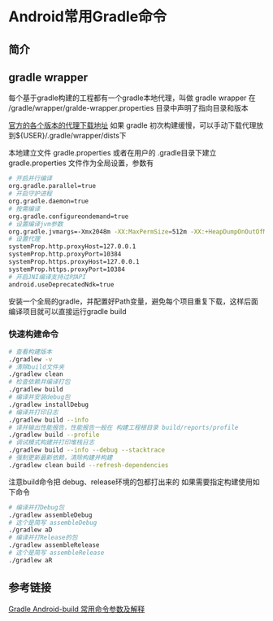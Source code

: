 # Android常用Gradle命令

## 简介

## gradle wrapper

每个基于gradle构建的工程都有一个gradle本地代理，叫做 gradle wrapper
在 /gradle/wrapper/gralde-wrapper.properties 目录中声明了指向目录和版本

[官方的各个版本的代理下载地址](https://services.gradle.org/distributions/)
如果 gradle 初次构建缓慢，可以手动下载代理放到${USER}/.gradle/wrapper/dists下

本地建立文件 gradle.properties 或者在用户的 .gradle目录下建立 gradle.properties 文件作为全局设置，参数有

```sh
# 开启并行编译
org.gradle.parallel=true
# 开启守护进程
org.gradle.daemon=true
# 按需编译
org.gradle.configureondemand=true
# 设置编译jvm参数
org.gradle.jvmargs=-Xmx2048m -XX:MaxPermSize=512m -XX:+HeapDumpOnOutOfMemoryError -Dfile.encoding=UTF-8
# 设置代理
systemProp.http.proxyHost=127.0.0.1
systemProp.http.proxyPort=10384
systemProp.https.proxyHost=127.0.0.1
systemProp.https.proxyPort=10384
# 开启JNI编译支持过时API
android.useDeprecatedNdk=true
```

安装一个全局的gradle，并配置好Path变量，避免每个项目重复下载，这样后面编译项目就可以直接运行gradle build

### 快速构建命令

```sh
# 查看构建版本
./gradlew -v
# 清除build文件夹
./gradlew clean
# 检查依赖并编译打包
./gradlew build
# 编译并安装debug包
./gradlew installDebug
# 编译并打印日志
./gradlew build --info
# 译并输出性能报告，性能报告一般在 构建工程根目录 build/reports/profile
./gradlew build --profile
# 调试模式构建并打印堆栈日志
./gradlew build --info --debug --stacktrace
# 强制更新最新依赖，清除构建并构建
./gradlew clean build --refresh-dependencies
```

注意build命令把 debug、release环境的包都打出来的
如果需要指定构建使用如下命令

```sh
# 编译并打Debug包
./gradlew assembleDebug
# 这个是简写 assembleDebug
./gradlew aD
# 编译并打Release的包
./gradlew assembleRelease
# 这个是简写 assembleRelease
./gradlew aR
```

## 参考链接

[Gradle Android-build 常用命令参数及解释](https://www.jianshu.com/p/a03f4f6ae31d)